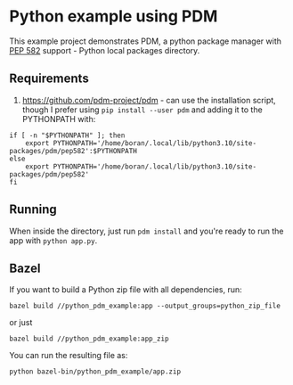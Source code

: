 # Python example using PDM

This example project demonstrates PDM, a python package manager with [PEP
582](https://github.com/pdm-project/pdm) support - Python local packages
directory.

## Requirements

1. https://github.com/pdm-project/pdm - can use the installation script, though
   I prefer using `pip install --user pdm` and adding it to the PYTHONPATH
   with:

```
if [ -n "$PYTHONPATH" ]; then
    export PYTHONPATH='/home/boran/.local/lib/python3.10/site-packages/pdm/pep582':$PYTHONPATH
else
    export PYTHONPATH='/home/boran/.local/lib/python3.10/site-packages/pdm/pep582'
fi
```

## Running

When inside the directory, just run `pdm install` and you're ready to run the
app with `python app.py`.

## Bazel

If you want to build a Python zip file with all dependencies, run:

```
bazel build //python_pdm_example:app --output_groups=python_zip_file
```

or just

```
bazel build //python_pdm_example:app_zip
```

You can run the resulting file as:
```
python bazel-bin/python_pdm_example/app.zip
```
